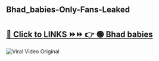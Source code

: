
 ## Bhad_babies-Only-Fans-Leaked

# <h2><a href="https://clipsfans.com/Bhad_babies&ref=git">🔗 Click to LINKS ⏩⏩ 👉 🟢 Bhad babies </a></h2>

<a href="https://clipsfans.com/Bhad_babies&ref=git" rel="nofollow" data-target="animated-image.originalLink"><img src="https://i.ibb.co.com/xMMVF88/686577567.gif" alt="Viral Video Original" style="max-width: 100%; display: inline-block;" data-target="animated-image.originalImage"></a>
